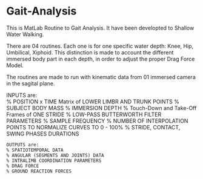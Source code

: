 # Gait-Analysis
This is MatLab Routine to Gait Analysis.
It have been developted to Shallow Water Walking.

There are 04 routines. Each one is for one specific water depth: Knee, Hip, Umbilical, Xiphoid.
This distinction is made to account the different immersed body part in each depth, in order to adjust the proper Drag Force Model.

The routines are made to run with kinematic data from 01 immersed camera in the sagital plane. 

INPUTS are:   
    % POSITION x TIME Matrix of LOWER LIMBR AND TRUNK POINTS
    % SUBJECT BODY MASS
    % IMMERSION DEPTH
    % Touch-Down and Take-Off Frames of ONE STRIDE
    % LOW-PASS BUTTERWORTH FILTER PARAMETERS
    % SAMPLE FREQUENCY
    % NUMBER OF INTERPOLATION POINTS TO NORMALIZE CURVES TO 0 - 100%
    % STRIDE, CONTACT, SWING PHASES DURATIONS
    
    OUTPUTS are:
    % SPATIOTEMPORAL DATA
    % ANGULAR (SEGMENTS AND JOINTS) DATA
    % INTRALIMB COORDINATION PARAMETERS
    % DRAG FORCE
    % GROUND REACTION FORCES
